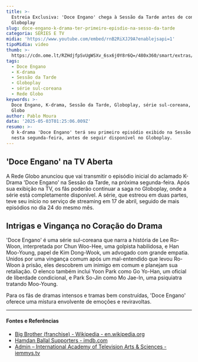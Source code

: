 ```yaml
---
title: >-
  Estreia Exclusiva: 'Doce Engano' chega à Sessão da Tarde antes de continuar no
  Globoplay
slug: doce-engano-k-drama-ter-primeiro-episdio-na-sesso-da-tarde
categoria: SÉRIES E TV
midia: 'https://www.youtube.com/embed/rnB2RiXJJ9A?enablejsapi=1'
tipoMidia: video
thumb: >-
  https://cdn.ome.lt/RZHdjfpSvUgWSXv_6sx6j0Y8r6Q=/480x360/smart/extras/conteudos/Design_sem_nome_-_2025-05-02T203316.071.png
tags:
  - Doce Engano
  - K-drama
  - Sessão da Tarde
  - Globoplay
  - série sul-coreana
  - Rede Globo
keywords: >-
  Doce Engano, K-drama, Sessão da Tarde, Globoplay, série sul-coreana, Rede
  Globo
author: Pablo Moura
data: '2025-05-03T01:25:06.009Z'
resumo: >-
  O k-drama 'Doce Engano' terá seu primeiro episódio exibido na Sessão da Tarde
  nesta segunda-feira, antes de seguir disponível no Globoplay.
---
```


## 'Doce Engano' na TV Aberta

A Rede Globo anunciou que vai transmitir o episódio inicial do aclamado K-Drama 'Doce Engano' na Sessão da Tarde, na próxima segunda-feira. Após sua exibição na TV, os fãs poderão continuar a saga no Globoplay, onde a série está completamente disponível. A série, que estreou em duas partes, teve seu início no serviço de streaming em 17 de abril, seguido de mais episódios no dia 24 do mesmo mês.

## Intrigas e Vingança no Coração do Drama

'Doce Engano' é uma série sul-coreana que narra a história de Lee Ro-Woon, interpretada por Chun Woo-Hee, uma golpista habilidosa, e Han Moo-Young, papel de Kim Dong-Wook, um advogado com grande empatia. Unidos por uma vingança comum após um mal-entendido que levou Ro-Woon à prisão, eles descobrem um inimigo em comum e planejam sua retaliação. O elenco também inclui Yoon Park como Go Yo-Han, um oficial de liberdade condicional, e Park So-Jin como Mo Jae-In, uma psiquiatra tratando Moo-Young.

Para os fãs de dramas intensos e tramas bem construídas, 'Doce Engano' oferece uma mistura envolvente de emoções e reviravoltas.

---

#### Fontes e Referências

- [Big Brother (franchise) - Wikipedia - en.wikipedia.org](https://en.wikipedia.org/wiki/Big_Brother_(franchise))
- [Hamdan Ballal Supporters - imdb.com](https://www.imdb.com/list/ls593493475/)
- [Admin – International Academy of Television Arts & Sciences - iemmys.tv](https://www.iemmys.tv/author/admin/)
